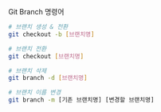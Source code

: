 Git Branch 명령어

```bash
# 브랜치 생성 & 전환
git checkout -b [브랜치명]

# 브랜치 전환
git checkout [브랜치명]

# 브랜치 삭제
git branch -d [브랜치명]

# 브랜치 이름 변경
git branch -m [기존 브랜치명] [변경할 브랜치명]
```

